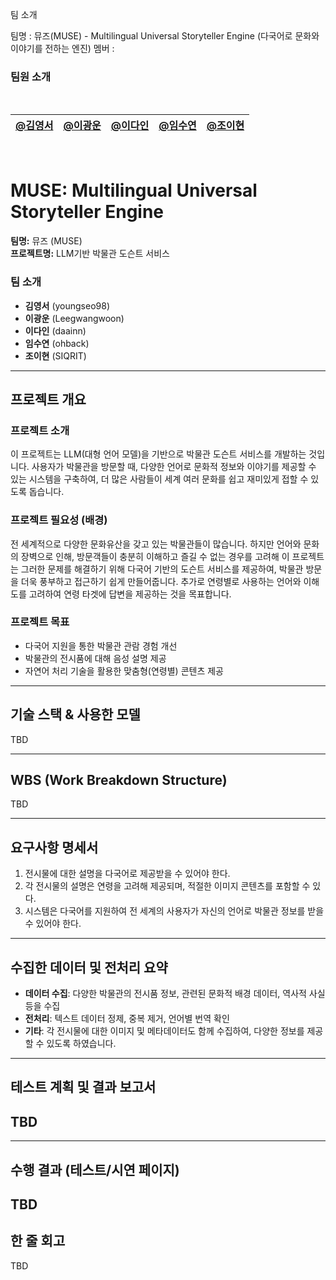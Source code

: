 
팀 소개

팀명 : 뮤즈(MUSE) - Multilingual Universal Storyteller Engine (다국어로 문화와 이야기를 전하는 엔진)
멤버 :

### 팀원 소개

<br>

| [@김영서](https://github.com/youngseo98)                      | [@이광운](https://github.com/Leegwangwoon)                       | [@이다인](https://github.com/daainn)                       | [@임수연](https://github.com/ohback)                       |                      [@조이현](https://github.com/SIQRIT)                 |
|---------------------------------------------------------------|---------------------------------------------------------------------|---------------------------------------------------------------------|---------------------------------------------------------------------|---------------------------------------------------------------------|

<br>



# MUSE: Multilingual Universal Storyteller Engine

**팀명:** 뮤즈 (MUSE)  
**프로젝트명:** LLM기반 박물관 도슨트 서비스

### 팀 소개
- **김영서** (youngseo98)
- **이광운** (Leegwangwoon)
- **이다인** (daainn)
- **임수연** (ohback)
- **조이현** (SIQRIT)

---

## 프로젝트 개요

### 프로젝트 소개
이 프로젝트는 LLM(대형 언어 모델)을 기반으로 박물관 도슨트 서비스를 개발하는 것입니다. 사용자가 박물관을 방문할 때, 다양한 언어로 문화적 정보와 이야기를 제공할 수 있는 시스템을 구축하여, 더 많은 사람들이 세계 여러 문화를 쉽고 재미있게 접할 수 있도록 돕습니다. 

### 프로젝트 필요성 (배경)
전 세계적으로 다양한 문화유산을 갖고 있는 박물관들이 많습니다. 하지만 언어와 문화의 장벽으로 인해, 방문객들이 충분히 이해하고 즐길 수 없는 경우를 고려해 이 프로젝트는 그러한 문제를 해결하기 위해 다국어 기반의 도슨트 서비스를 제공하여, 박물관 방문을 더욱 풍부하고 접근하기 쉽게 만들어줍니다. 추가로 연령별로 사용하는 언어와 이해도를 고려하여 연령 타겟에 답변을 제공하는 것을 목표합니다.

### 프로젝트 목표
- 다국어 지원을 통한 박물관 관람 경험 개선
- 박물관의 전시품에 대해 음성 설명 제공
- 자연어 처리 기술을 활용한 맞춤형(연령별) 콘텐츠 제공


---

## 기술 스택 & 사용한 모델
TBD

---


## WBS (Work Breakdown Structure)
TBD

---

## 요구사항 명세서
1. 전시물에 대한 설명을 다국어로 제공받을 수 있어야 한다.
2. 각 전시물의 설명은 연령을 고려해 제공되며, 적절한 이미지 콘텐츠를 포함할 수 있다.
3. 시스템은 다국어를 지원하여 전 세계의 사용자가 자신의 언어로 박물관 정보를 받을 수 있어야 한다.

---

## 수집한 데이터 및 전처리 요약
- **데이터 수집**: 다양한 박물관의 전시품 정보, 관련된 문화적 배경 데이터, 역사적 사실 등을 수집
- **전처리**: 텍스트 데이터 정제, 중복 제거, 언어별 번역 확인
- **기타**: 각 전시물에 대한 이미지 및 메타데이터도 함께 수집하여, 다양한 정보를 제공할 수 있도록 하였습니다.

---


## 테스트 계획 및 결과 보고서
TBD
---


---

## 수행 결과 (테스트/시연 페이지)
TBD
---

## 한 줄 회고
TBD
